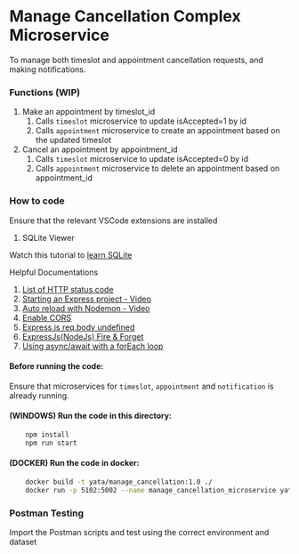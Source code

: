 # Manage Cancellation Complex Microservice

To manage both timeslot and appointment cancellation requests, and making notifications.

### Functions (WIP)

1. Make an appointment by timeslot_id
    1. Calls `timeslot` microservice to update isAccepted=1 by id
    2. Calls `appointment` microservice to create an appointment based on the updated timeslot
2. Cancel an appointment by appointment_id
    1. Calls `timeslot` microservice to update isAccepted=0 by id
    2. Calls `appointment` microservice to delete an appointment based on appointment_id

### How to code

Ensure that the relevant VSCode extensions are installed

1. SQLite Viewer

Watch this tutorial to [learn SQLite](https://www.youtube.com/watch?v=pd-0G0MigUA)

Helpful Documentations

1. [List of HTTP status code](https://en.wikipedia.org/wiki/List_of_HTTP_status_codes)
2. [Starting an Express project - Video](https://www.youtube.com/watch?v=Jcfo-j5y0rM)
3. [Auto reload with Nodemon - Video](https://www.youtube.com/watch?v=XgM_t9K_plw)
4. [Enable CORS](https://www.geeksforgeeks.org/how-to-allow-cors-in-express/)
5. [Express.js req.body undefined](https://stackoverflow.com/questions/9177049/express-js-req-body-undefined)
6. [ExpressJs(NodeJs) Fire & Forget](https://stackoverflow.com/questions/34716335/expressjsnodejs-fire-forget)
7. [Using async/await with a forEach loop](https://stackoverflow.com/questions/37576685/using-async-await-with-a-foreach-loop)

#### Before running the code:

Ensure that microservices for `timeslot`, `appointment` and `notification` is already running.

#### (WINDOWS) Run the code in this directory:

```BASH
    npm install
    npm run start
```

#### (DOCKER) Run the code in docker:

```BASH
    docker build -t yata/manage_cancellation:1.0 ./
    docker run -p 5102:5002 --name manage_cancellation_microservice yata/manage_cancellation:1.0
```

### Postman Testing

Import the Postman scripts and test using the correct environment and dataset
